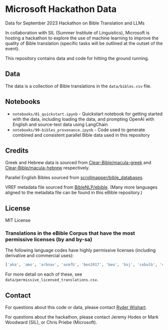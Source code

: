 # Microsoft Hackathon Data

Data for September 2023 Hackathon on Bible Translation and LLMs

In collaboration with SIL (Summer Institute of Linguistics), Microsoft is hosting a hackathon to explore the use of machine learning to improve the quality of Bible translation (specific tasks will be outlined at the outset of the event).

This repository contains data and code for hitting the ground running.

## Data

The data is a collection of Bible translations in the `data/bibles.csv` file.

## Notebooks

- `notebooks/01_quickstart.ipynb` - Quickstart notebook for getting started with the data, including loading the data, and prompting OpenAI with English and source-text data using LangChain
- `notebooks/99-bibles_provenance.ipynb` - Code used to generate combined and consistent parallel Bible data used in this repository

## Credits

Greek and Hebrew data is sourced from [Clear-Bible/macula-greek](https://github.com/Clear-Bible/macula-greek/) and [Clear-Bible/macula-hebrew](https://github.com/Clear-Bible/macula-hebrew) respectively.

Parallel English Bibles sourced from [scrollmapper/bible_databases](https://github.com/scrollmapper/bible_databases).

VREF metadata file sourced from [BibleNLP/ebible](https://github.com/BibleNLP/ebible/tree/main). (Many more languages aligned to the metadata file can be found in this eBible repository.)

## License

MIT License

### Translations in the eBible Corpus that have the most permissive licenses (by and by-sa)

The following language codes have highly permissive licenses (including derivative and commercial uses):

```python
['aka', 'amo', 'arbnav', 'asmfb', 'ben2017', 'beo', 'bsj', 'cebulb', 'ckb', 'cmnfeb', 'deu1951', 'dji', 'dov', 'eng-t4t', 'engf35', 'engfbv', 'englsv', 'engourb', 'engtcent', 'engULB', 'ewe', 'francl', 'guj2017', 'gux', 'guxg', 'hatbsa', 'hausa', 'hauulb', 'hin2017', 'hun', 'iloulb', 'indags', 'isn', 'jid', 'jni', 'kan2017', 'kbq', 'kik', 'kiz', 'lin', 'lit', 'lug', 'luo', 'mal', 'malc', 'mar', 'ndg', 'npiulb', 'nya', 'ory', 'pan', 'polsz', 'porblt', 'porbr2018', 'portft', 'reg', 'rmyArli', 'rmyChergash', 'rmyGurbet', 'ronBayash', 'ronludari', 'row', 'sanasm', 'sanben', 'sanbur', 'sandev', 'sanguj', 'sanhk', 'sanias', 'saniso', 'sanitr', 'sankhm', 'sanmal', 'sanori', 'sanpun', 'sansin', 'santam', 'santel', 'santha', 'santib', 'sanurd', 'sanvel', 'sbk', 'sbs', 'spabes', 'spapddpt', 'spavbl', 'swhonen', 'swhulb', 'tam2017', 'tczchongthu', 'tel2017', 'tglulb', 'thd', 'twi', 'uigara', 'uigcyr', 'uiglat', 'uigpin', 'urd', 'vieovcb', 'wbi', 'yij', 'yor', 'zgam']
```

For more detail on each of these, see `data/permissive_licensed_translations.csv`.

## Contact

For questions about this code or data, please contact [Ryder Wishart](https://github.com/ryderwishart).

For questions about the hackathon, please contact Jeremy Hodes or Mark Woodward (SIL), or Chris Priebe (Microsoft).
